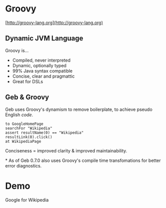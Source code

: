 # Groovy

[http://groovy-lang.org](http://groovy-lang.org)

## Dynamic JVM Language 

Groovy is…

* Compiled, never interpreted
* Dynamic, optionally typed
* 99% Java syntax compatible
* Concise, clear and pragmattic
* Great for DSLs

## Geb & Groovy

Geb uses Groovy's dynamism to remove boilerplate, to achieve pseudo English *code*.

    to GoogleHomePage
    searchFor "Wikipedia"
    assert resultName(0) == "Wikipedia"
    resultLink(0).click()
    at WikipediaPage

Conciseness = improved clarity & improved maintainability.

\* As of Geb 0.7.0 also uses Groovy's compile time transfomations for better error diagnostics.

# Demo

Google for Wikipedia